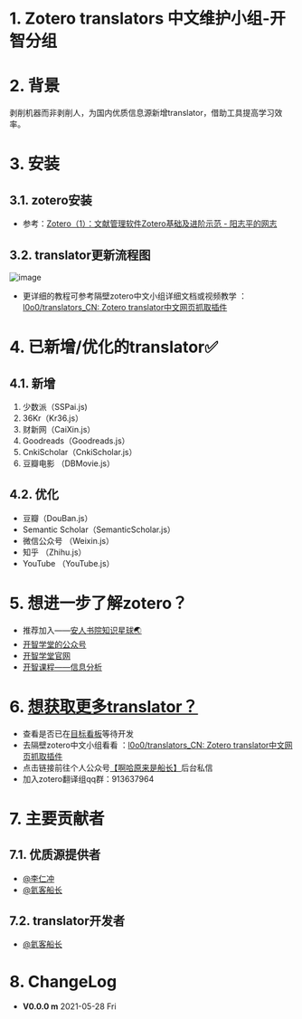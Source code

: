 # 1. Zotero translators 中文维护小组-开智分组

# 2. 背景
剥削机器而非剥削人，为国内优质信息源新增translator，借助工具提高学习效率。

# 3. 安装
## 3.1. zotero安装
 * 参考：[Zotero（1）：文献管理软件Zotero基础及进阶示范 - 阳志平的网志](https://www.yangzhiping.com/tech/zotero1.html)

## 3.2. translator更新流程图
![image](http://picbed.tgz666.top/20210528155304.png?roundPic/radius/25%7CimageView2/2/w/900/h/1456/format/jpg)



 * 更详细的教程可参考隔壁zotero中文小组详细文档或视频教学 ：[l0o0/translators_CN: Zotero translator中文网页抓取插件](https://github.com/l0o0/translators_CN)


# 4. 已新增/优化的translator✅
## 4.1. 新增
1. 少数派（SSPai.js)
2. 36Kr（Kr36.js）
3. 财新网（CaiXin.js）
4. Goodreads（Goodreads.js）
5. CnkiScholar（CnkiScholar.js）
6. 豆瓣电影 （DBMovie.js）



## 4.2. 优化
* 豆瓣（DouBan.js）
* Semantic Scholar（SemanticScholar.js）
* 微信公众号 （Weixin.js）
* 知乎 （Zhihu.js）
* YouTube （YouTube.js）



# 5. 想进一步了解zotero？
* 推荐加入——[安人书院知识星球🌏 ](https://t.zsxq.com/qJuFqN3)
* [开智学堂的公众号](https://mp.weixin.qq.com/mp/profile_ext?action=home&__biz=MzA4ODM4ODQ3MQ==#wechat_redirect)
* [开智学堂官网](https://m.openmindclub.com/mkt/course/IA009)
* [开智课程——信息分析](https://m.openmindclub.com/mkt/course/IA009)

# 6. [想获取更多translator？](https://github.com/Captain2021/MyTranslator/blob/main/ShowDetail.md#wantMore)
* 查看是否已在[目标看板](https://trello.com/b/xYoOwhiP/translator)等待开发
* 去隔壁zotero中文小组看看 ：[l0o0/translators_CN: Zotero translator中文网页抓取插件](https://github.com/l0o0/translators_CN)
* 点击链接前往个人公众号[【啊哈原来是船长】](https://mp.weixin.qq.com/s/PgaQ4d-s26lDKxauYF1osw)后台私信
* 加入zotero翻译组qq群：913637964



# 7. 主要贡献者
## 7.1. 优质源提供者
* [@李仁冲](https://github.com/lirenchong)
* [@氦客船长](https://github.com/Captain2021)
## 7.2. translator开发者
* [@氦客船长](https://github.com/Captain2021)
















































# 8. ChangeLog
* **V0.0.0 m** 2021-05-28 Fri  
